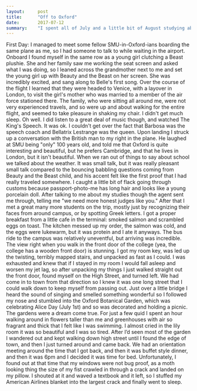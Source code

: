 ```yaml
---
layout:     post
title:      "Off to Oxford"
date:       2017-07-12
summary:    "I spent all of July and a little bit of August studying abroad in Oxford during the summer between my sophomore and junior year of college. This is the first post about my time there."
---
```


First Day:
I managed to meet some fellow SMU-in-Oxford-ians boarding the same plane as me, so I had someone to talk to while waiting in the airport. Onboard I found myself in the same row as a young girl clutching a Beast plushie. She and her family saw me working the seat screen and asked what I was doing, so I leaned across the grandmother next to me and set the young girl up with Beauty and the Beast on her screen. She was incredibly excited, and sang along to Belle's first song. Over the course of the flight I learned that they were headed to Venice, with a layover in London, to visit the girl's mother who was married to a member of the air force stationed there. The family, who were sitting all around me, were not very experienced travels, and so were up and about walking for the entire flight, and seemed to take pleasure in shaking my chair. I didn't get much sleep. Oh well. I did listen to a great deal of music though, and watched The King's Speech. It was ok. I couldn't get over the fact that Barbosa was the speech coach and Bellatrix Lestrange was the queen. 
Upon landing I struck up a conversation with the British man to my right in the plane. He laughed at SMU being "only" 100 years old, and told me that Oxford is quite interesting and beautiful, but he prefers Cambridge, and that he lives in London, but it isn't beautiful. When we ran out of things to say about school we talked about the weather. It was small talk, but it was really pleasant small talk compared to the bouncing babbling questions coming from Beauty and the Beast child, and his accent felt like the first proof that I had really traveled somewhere. 
I caught a little bit of flack going through customs because passport-photo-me has long hair and looks like a young porcelain doll. After talking to me about my studies though the agent sent me through, telling me "we need more honest judges like you." After that I met a great many more students on the trip, mostly just by recognizing their faces from around campus, or by spotting Greek letters. I got a proper breakfast from a little cafe in the terminal: smoked salmon and scrambled eggs on toast. The kitchen messed up my order, the salmon was cold, and the eggs were lukewarm, but it was protein and I ate it anyways. 
The bus ride to the campus was relatively uneventful, but arriving was incredible. The view right when you walk in the front door of the college (yea, the college has a wooden front door) is stunning. I got my room key, was led up the twisting, terribly mapped stairs, and unpacked as fast as I could. I was exhausted and knew that if I stayed in my room I would fall asleep and worsen my jet lag, so after unpacking my things I just walked straight out the front door, found myself on the High Street, and turned left. We had come in to town from that direction so I knew it was one long street that I could walk down to keep myself from passing out. Just over a little bridge I heard the sound of singing and smelled something wonderful so I followed my nose and stumbled into the Oxford Botanical Garden, which was celebrating Alice Day (July 1st) and so was decorated and holding a picnic. 
The gardens were a dream come true. For just a few quid I spent an hour walking around in flowers taller than me and greenhouses with air so fragrant and thick that I felt like I was swimming. I almost cried in the lily room it was so beautiful and I was so tired. After I’d seen most of the garden I wandered out and kept walking down high street until I found the edge of town, and then I just turned around and came back. We had an orientation meeting around the time that I got back, and then it was buffet style dinner, and then it was 6pm and I decided it was time for bed. Unfortunately, I found out at that time that my windows were not bug proof, as a moth looking thing the size of my fist crawled in through a crack and landed on my pillow. I shouted at it and waved a textbook and it left, so I stuffed my American Airlines blanket into the largest crack and finally went to sleep. 